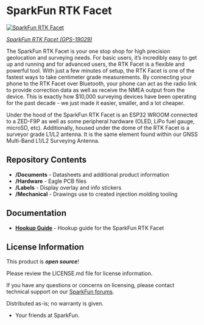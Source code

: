 SparkFun RTK Facet
========================================

[![SparkFun RTK Facet](https://cdn.sparkfun.com/assets/parts/1/8/6/3/0/RTK_Facet_Photos-01.jpg)](https://www.sparkfun.com/products/19029)

[*SparkFun RTK Facet (GPS-19029)*](https://www.sparkfun.com/products/19029)

The SparkFun RTK Facet is your one stop shop for high precision geolocation and surveying needs. For basic users, it’s incredibly easy to get up and running and for advanced users, the RTK Facet is a flexible and powerful tool. With just a few minutes of setup, the RTK Facet is one of the fastest ways to take centimeter grade measurements. By connecting your phone to the RTK Facet over Bluetooth, your phone can act as the radio link to provide correction data as well as receive the NMEA output from the device. This is exactly how $10,000 surveying devices have been operating for the past decade - we just made it easier, smaller, and a lot cheaper. 

Under the hood of the SparkFun RTK Facet is an ESP32 WROOM connected to a ZED-F9P as well as some peripheral hardware (OLED, LiPo fuel gauge, microSD, etc). Additionally, housed under the dome of the RTK Facet is a surveyor grade L1/L2 antenna. It is the same element found within our GNSS Multi-Band L1/L2 Surveying Antenna.

Repository Contents
-------------------

* **/Documents** - Datasheets and additional product information
* **/Hardware** - Eagle PCB files
* **/Labels** - Display overlay and info stickers
* **/Mechanical** - Drawings use to created injection molding tooling

Documentation
--------------
* **[Hookup Guide](https://learn.sparkfun.com/tutorials/sparkfun-rtk-facet-hookup-guide)** - Hookup guide for the SparkFun RTK Facet

License Information
-------------------

This product is _**open source**_! 

Please review the LICENSE.md file for license information. 

If you have any questions or concerns on licensing, please contact technical support on our [SparkFun forums](https://forum.sparkfun.com/viewforum.php?f=152).

Distributed as-is; no warranty is given.

- Your friends at SparkFun.

